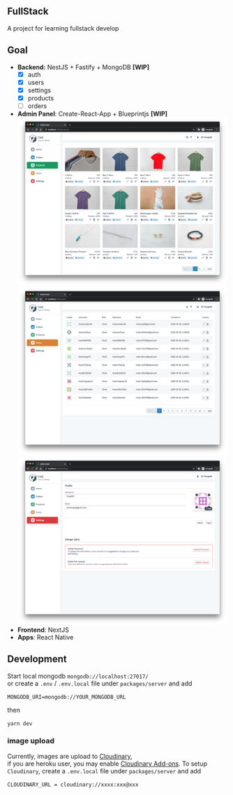 ## FullStack

A project for learning fullstack develop

## Goal

- **Backend:** NestJS + Fastify + MongoDB **[WIP]**
  - [x] auth
  - [x] users
  - [x] settings
  - [x] products
  - [ ] orders
- **Admin Panel**: Create-React-App + Blueprintjs **[WIP]**
  <img src="./screenshot/admin-products.png">
  <img src="./screenshot/admin-users.png">
  <img src="./screenshot/admin-settings.png">
- **Frontend**: NextJS
- **Apps**: React Native

## Development

Start local mongodb `mongodb://localhost:27017/` <br />
or create a `.env` / `.env.local` file under `packages/server` and add

```
MONGODB_URI=mongodb://YOUR_MONGODB_URL
```

then

```
yarn dev
```

### image upload

Currently, images are upload to [Cloudinary](https://cloudinary.com/), <br />
if you are heroku user, you may enable [Cloudinary Add-ons](https://elements.heroku.com/addons/cloudinary).
To setup `Cloudinary`, create a `.env.local` file under `packages/server` and add

```
CLOUDINARY_URL = cloudinary://xxxx:xxx@xxx
```
